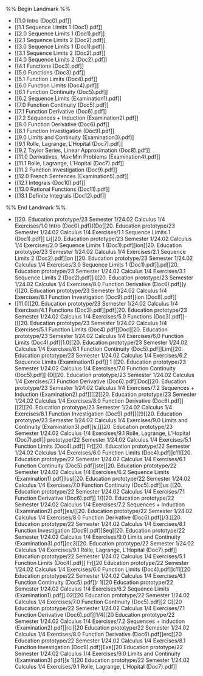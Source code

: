 %% Begin Landmark %%
- [[1.0 Intro (Doc0).pdf]]
- [[1.1  Sequence Limits 1 (Doc1).pdf]]
- [[2.0 Sequence Limits 1 (Doc1).pdf]]
- [[2.1 Sequence Limits 2 (Doc2).pdf]]
- [[3.0 Sequence Limits 1 (Doc1).pdf]]
- [[3.1 Sequence Limits 2 (Doc2).pdf]]
- [[4.0 Sequence Limits 2 (Doc2).pdf]]
- [[4.1 Functions (Doc3).pdf]]
- [[5.0 Functions (Doc3).pdf]]
- [[5.1 Function Limits (Doc4).pdf]]
- [[6.0 Function Limits (Doc4).pdf]]
- [[6.1 Function Continuity (Doc5).pdf]]
- [[6.2 Sequence Limits (Examination1).pdf]]
- [[7.0 Function Continuity (Doc5).pdf]]
- [[7.1 Function Derivative (Doc6).pdf]]
- [[7.2 Sequences + Induction (Examination2).pdf]]
- [[8.0 Function Derivative (Doc6).pdf]]
- [[8.1 Function Investigation (Doc9).pdf]]
- [[9.0 Limits and Continuity (Examination3).pdf]]
- [[9.1 Rolle, Lagrange, L'Hopital (Doc7).pdf]]
- [[9.2 Taylor Series, Linear Approximation (Doc8).pdf]]
- [[11.0 Derivatives, Max:Min Problems (Examination4).pdf]]
- [[11.1 Rolle, Lagrange, L'Hopital (Doc7).pdf]]
- [[11.2 Function Investigation (Doc9).pdf]]
- [[12.0 French Sentences (Examination5).pdf]]
- [[12.1 Integrals (Doc10).pdf]]
- [[13.0 Rational Functions (Doc11).pdf]]
- [[13.1 Definite Integrals (Doc12).pdf]]

%% End Landmark %%
- [[20. Education prototype/23 Semester 1/24.02 Calculus 1/4 Exercises/1.0 Intro (Doc0).pdf]](Do[[20. Education prototype/23 Semester 1/24.02 Calculus 1/4 Exercises/1.1  Sequence Limits 1 (Doc1).pdf]] Li[[20. Education prototype/23 Semester 1/24.02 Calculus 1/4 Exercises/2.0 Sequence Limits 1 (Doc1).pdf]]ion[[20. Education prototype/23 Semester 1/24.02 Calculus 1/4 Exercises/2.1 Sequence Limits 2 (Doc2).pdf]]on [[20. Education prototype/23 Semester 1/24.02 Calculus 1/4 Exercises/3.0 Sequence Limits 1 (Doc1).pdf]].pd[[20. Education prototype/23 Semester 1/24.02 Calculus 1/4 Exercises/3.1 Sequence Limits 2 (Doc2).pdf]] [[20. Education prototype/23 Semester 1/24.02 Calculus 1/4 Exercises/8.0 Function Derivative (Doc6).pdf]]y ([[20. Education prototype/23 Semester 1/24.02 Calculus 1/4 Exercises/8.1 Function Investigation (Doc9).pdf]]ion (Doc8).pdf]]
- [[11.0[[20. Education prototype/23 Semester 1/24.02 Calculus 1/4 Exercises/4.1 Functions (Doc3).pdf]]pdf[[20. Education prototype/23 Semester 1/24.02 Calculus 1/4 Exercises/5.0 Functions (Doc3).pdf]]- [[[20. Education prototype/23 Semester 1/24.02 Calculus 1/4 Exercises/5.1 Function Limits (Doc4).pdf]]Doc[[20. Education prototype/23 Semester 1/24.02 Calculus 1/4 Exercises/6.0 Function Limits (Doc4).pdf]]1.0[[20. Education prototype/23 Semester 1/24.02 Calculus 1/4 Exercises/6.1 Function Continuity (Doc5).pdf]]Lim[[20. Education prototype/23 Semester 1/24.02 Calculus 1/4 Exercises/6.2 Sequence Limits (Examination1).pdf]] 1 [[20. Education prototype/23 Semester 1/24.02 Calculus 1/4 Exercises/7.0 Function Continuity (Doc5).pdf]] (D[[20. Education prototype/23 Semester 1/24.02 Calculus 1/4 Exercises/7.1 Function Derivative (Doc6).pdf]]Doc[[20. Education prototype/23 Semester 1/24.02 Calculus 1/4 Exercises/7.2 Sequences + Induction (Examination2).pdf]][[2[[20. Education prototype/23 Semester 1/24.02 Calculus 1/4 Exercises/8.0 Function Derivative (Doc6).pdf]][[2[[20. Education prototype/23 Semester 1/24.02 Calculus 1/4 Exercises/8.1 Function Investigation (Doc9).pdf]][[9[[20. Education prototype/23 Semester 1/24.02 Calculus 1/4 Exercises/9.0 Limits and Continuity (Examination3).pdf]]s,[[[20. Education prototype/23 Semester 1/24.02 Calculus 1/4 Exercises/9.1 Rolle, Lagrange, L'Hopital (Doc7).pdf]] prototype/22 Semester 1/24.02 Calculus 1/4 Exercises/5.1 Function Limits (Doc4).pdf]] Fr[[20. Education prototype/22 Semester 1/24.02 Calculus 1/4 Exercises/6.0 Function Limits (Doc4).pdf]]c11[[20. Education prototype/22 Semester 1/24.02 Calculus 1/4 Exercises/6.1 Function Continuity (Doc5).pdf]]ste[[20. Education prototype/22 Semester 1/24.02 Calculus 1/4 Exercises/6.2 Sequence Limits (Examination1).pdf]]lus[[20. Education prototype/22 Semester 1/24.02 Calculus 1/4 Exercises/7.0 Function Continuity (Doc5).pdf]]us [[20. Education prototype/22 Semester 1/24.02 Calculus 1/4 Exercises/7.1 Function Derivative (Doc6).pdf]] 1/[[20. Education prototype/22 Semester 1/24.02 Calculus 1/4 Exercises/7.2 Sequences + Induction (Examination2).pdf]]es/[[20. Education prototype/22 Semester 1/24.02 Calculus 1/4 Exercises/8.0 Function Derivative (Doc6).pdf]]/3.[[20. Education prototype/22 Semester 1/24.02 Calculus 1/4 Exercises/8.1 Function Investigation (Doc9).pdf]]Seq[[20. Education prototype/22 Semester 1/24.02 Calculus 1/4 Exercises/9.0 Limits and Continuity (Examination3).pdf]]oc3[[20. Education prototype/22 Semester 1/24.02 Calculus 1/4 Exercises/9.1 Rolle, Lagrange, L'Hopital (Doc7).pdf]] Education prototype/22 Semester 1/24.02 Calculus 1/4 Exercises/5.1 Function Limits (Doc4).pdf]] Fr[[20 Education prototype/22 Semester 1/24.02 Calculus 1/4 Exercises/6.0 Function Limits (Doc4).pdf]]c11[[20 Education prototype/22 Semester 1/24.02 Calculus 1/4 Exercises/6.1 Function Continuity (Doc5).pdf]]r 1[[20 Education prototype/22 Semester 1/24.02 Calculus 1/4 Exercises/6.2 Sequence Limits (Examination1).pdf]].02[[20 Education prototype/22 Semester 1/24.02 Calculus 1/4 Exercises/7.0 Function Continuity (Doc5).pdf]]2 C[[20 Education prototype/22 Semester 1/24.02 Calculus 1/4 Exercises/7.1 Function Derivative (Doc6).pdf]]1/4[[20 Education prototype/22 Semester 1/24.02 Calculus 1/4 Exercises/7.2 Sequences + Induction (Examination2).pdf]]rci[[20 Education prototype/22 Semester 1/24.02 Calculus 1/4 Exercises/8.0 Function Derivative (Doc6).pdf]]erc[[20 Education prototype/22 Semester 1/24.02 Calculus 1/4 Exercises/8.1 Function Investigation (Doc9).pdf]]Exe[[20 Education prototype/22 Semester 1/24.02 Calculus 1/4 Exercises/9.0 Limits and Continuity (Examination3).pdf]]s 1[[20 Education prototype/22 Semester 1/24.02 Calculus 1/4 Exercises/9.1 Rolle, Lagrange, L'Hopital (Doc7).pdf]]